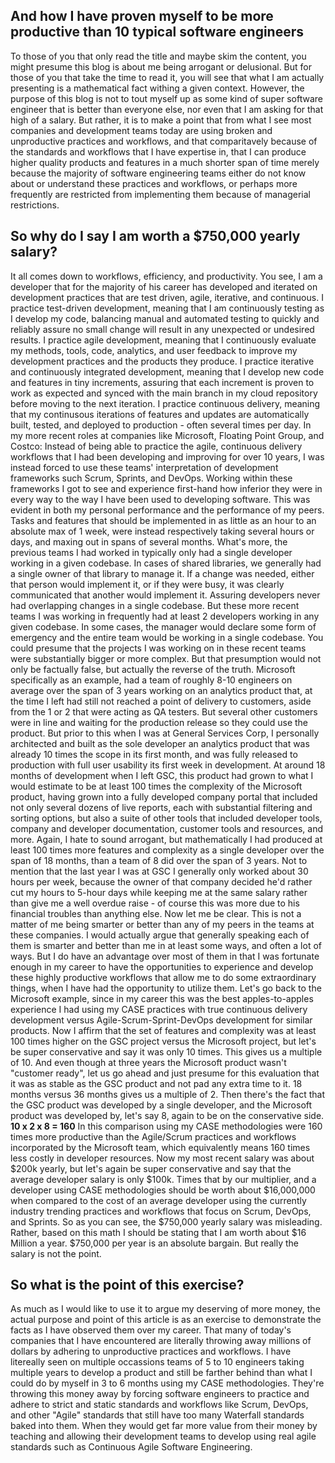 <webui-data data-page-title="Why as a Principal-Level Software Engineer I am worth a $750,000 yearly salary" data-page-subtitle=""></webui-data>
<webui-data data-page-next-page='{"name":"CASE Book","href":"/blogs/book_published_for_case_continuous_agile_software_engineering"}'></webui-data>

## And how I have proven myself to be more productive than 10 typical software engineers

<webui-sideimage src="https://cdn.myfi.ws/v/Vecteezy/trustworthy-and-honesty-to-believe-in-work-together.svg">
    To those of you that only read the title and maybe skim the content, you might presume this blog is about me being arrogant or delusional.
    But for those of you that take the time to read it, you will see that what I am actually presenting is a mathematical fact withing a given context.
    However, the purpose of this blog is not to tout myself up as some kind of super software engineer that is better than everyone else, nor even that I am asking for that high of a salary.
    But rather, it is to make a point that from what I see most companies and development teams today are using broken and unproductive practices and workflows, and that comparitavely because of the standards and workflows that I have expertise in, that I can produce higher quality products and features in a much shorter span of time merely because the majority of software engineering teams either do not know about or understand these practices and workflows, or perhaps more frequently are restricted from implementing them because of managerial restrictions.
</webui-sideimage>

## So why do I say I am worth a $750,000 yearly salary?

<webui-side-by-side elevation="10" class="mb-5">
    <webui-flex column align="center" justify="center" class="readable-content">
        <webui-paper>
            It all comes down to workflows, efficiency, and productivity.
            You see, I am a developer that for the majority of his career has developed and iterated on development practices that are test driven, agile, iterative, and continuous.
        </webui-paper>
    </webui-flex>
    <webui-flex column align="center" justify="center" class="readable-content">
        <webui-paper>
            I practice test-driven development, meaning that I am continuously testing as I develop my code, balancing manual and automated testing to quickly and reliably assure no small change will result in any unexpected or undesired results.
            I practice agile development, meaning that I continuously evaluate my methods, tools, code, analytics, and user feedback to improve my development practices and the products they produce.
            I practice iterative and continuously integrated development, meaning that I develop new code and features in tiny increments, assuring that each increment is proven to work as expected and synced with the main branch in my cloud repository before moving to the next iteration.
            I practice continuous delivery, meaning that my continusous iterations of features and updates are automatically built, tested, and deployed to production - often several times per day.
        </webui-paper>
    </webui-flex>
</webui-side-by-side>

<webui-side-by-side elevation="-10" class="mb-5">
    <webui-flex column align="center" justify="center" class="readable-content">
        <webui-paper>
            In my more recent roles at companies like Microsoft, Floating Point Group, and Costco: Instead of being able to practice the agile, continuous delivery workflows that I had been developing and improving for over 10 years, I was instead forced to use these teams' interpretation of development frameworks such Scrum, Sprints, and DevOps.
            Working within these frameworks I got to see and experience first-hand how inferior they were in every way to the way I have been used to developing software.
            This was evident in both my personal performance and the performance of my peers. Tasks and features that should be implemented in as little as an hour to an absolute max of 1 week, were instead respectively taking several hours or days, and maxing out in spans of several months.
        </webui-paper>
    </webui-flex>
    <webui-flex column align="center" justify="center" class="readable-content">
        <webui-paper>
            What's more, the previous teams I had worked in typically only had a single developer working in a given codebase. In cases of shared libraries, we generally had a single owner of that library to manage it. If a change was needed, either that person would implement it, or if they were busy, it was clearly communicated that another would implement it. Assuring developers never had overlapping changes in a single codebase.
            But these more recent teams I was working in frequently had at least 2 developers working in any given codebase. In some cases, the manager would declare some form of emergency and the entire team would be working in a single codebase.
        </webui-paper>
    </webui-flex>
</webui-side-by-side>

<webui-side-by-side elevation="10" class="mb-5">
    <webui-flex column align="center" justify="center" class="readable-content">
        <webui-paper>
            You could presume that the projects I was working on in these recent teams were substantially bigger or more complex. But that presumption would not only be factually false, but actually the reverse of the truth.
            Microsoft specifically as an example, had a team of roughly 8-10 engineers on average over the span of 3 years working on an analytics product that, at the time I left had still not reached a point of delivery to customers, aside from the 1 or 2 that were acting as QA testers. But several other customers were in line and waiting for the production release so they could use the product.
            But prior to this when I was at General Services Corp, I personally architected and built as the sole developer an analytics product that was already 10 times the scope in its first month, and was fully released to production with full user usability its first week in development. At around 18 months of development when I left GSC, this product had grown to what I would estimate to be at least 100 times the complexity of the Microsoft product, having grown into a fully developed company portal that included not only several dozens of live reports, each with substantial filtering and sorting options, but also a suite of other tools that included developer tools, company and developer documentation, customer tools and resources, and more.
        </webui-paper>
    </webui-flex>
    <webui-flex column align="center" justify="center" class="readable-content">
        <webui-paper>
            Again, I hate to sound arrogant, but mathematically I had produced at least 100 times more features and complexity as a single developer over the span of 18 months, than a team of 8 did over the span of 3 years. Not to mention that the last year I was at GSC I generally only worked about 30 hours per week, because the owner of that company decided he'd rather cut my hours to 5-hour days while keeping me at the same salary rather than give me a well overdue raise - of course this was more due to his financial troubles than anything else.
        </webui-paper>
    </webui-flex>
</webui-side-by-side>

<webui-side-by-side elevation="-10" class="mb-5">
    <webui-flex column align="center" justify="center" class="readable-content">
        <webui-paper>
            Now let me be clear. This is not a matter of me being smarter or better than any of my peers in the teams at these companies. I would actually argue that generally speaking each of them is smarter and better than me in at least some ways, and often a lot of ways.
        </webui-paper>
    </webui-flex>
    <webui-flex column align="center" justify="center" class="readable-content">
        <webui-paper>
            But I do have an advantage over most of them in that I was fortunate enough in my career to have the opportunities to experience and develop these highly productive workflows that allow me to do some extraordinary things, when I have had the opportunity to utilize them.
        </webui-paper>
    </webui-flex>
</webui-side-by-side>

<webui-side-by-side elevation="10" class="mb-5">
    <webui-flex column align="center" justify="center" class="readable-content">
        <webui-paper>
            Let's go back to the Microsoft example, since in my career this was the best apples-to-apples experience I had using my CASE practices with true continuous delivery development versus Agile-Scrum-Sprint-DevOps development for similar products.
            Now I affirm that the set of features and complexity was at least 100 times higher on the GSC project versus the Microsoft project, but let's be super conservative and say it was only 10 times. This gives us a multiple of 10.
            And even though at three years the Microsoft product wasn't "customer ready", let us go ahead and just presume for this evaluation that it was as stable as the GSC product and not pad any extra time to it. 18 months versus 36 months gives us a multiple of 2.
            Then there's the fact that the GSC product was developed by a single developer, and the Microsoft product was developed by, let's say 8, again to be on the conservative side.
        </webui-paper>
    </webui-flex>
    <webui-flex column align="center" justify="center" class="readable-content">
        <webui-paper class="mb-5 text-center"><strong class="mx-a">10 x 2 x 8 = 160</strong></webui-paper>
        <webui-paper>
            In this comparison using my CASE methodologies were 160 times more productive than the Agile/Scrum practices and workflows incorporated by the Microsoft team, which equivalently means 160 times less costly in developer resources.
            Now my most recent salary was about $200k yearly, but let's again be super conservative and say that the average developer salary is only $100k. Times that by our multiplier, and a developer using CASE methodologies should be worth about $16,000,000 when compared to the cost of an average developer using the currently industry trending practices and workflows that focus on Scrum, DevOps, and Sprints.
            So as you can see, the $750,000 yearly salary was misleading.
            Rather, based on this math I should be stating that I am worth about $16 Million a year. $750,000 per year is an absolute bargain. But really the salary is not the point.
        </webui-paper>
    </webui-flex>
</webui-side-by-side>

## So what is the point of this exercise?

<webui-side-by-side elevation="-10" class="mb-5">
    <webui-flex column align="center" justify="center" class="readable-content">
        <webui-paper>
            As much as I would like to use it to argue my deserving of more money, the actual purpose and point of this article is as an exercise to demonstrate the facts as I have observed them over my career. That many of today's companies that I have encountered are literally throwing away millions of dollars by adhering to unproductive practices and workflows.
            I have litereally seen on multiple occassions teams of 5 to 10 engineers taking multiple years to develop a product and still be farther behind than what I could do by myself in 3 to 6 months using my CASE methodologies.
        </webui-paper>
    </webui-flex>
    <webui-flex column align="center" justify="center" class="readable-content">
        <webui-paper>
            They're throwing this money away by forcing software engineers to practice and adhere to strict and static standards and workflows like Scrum, DevOps, and other "Agile" standards that still have too many Waterfall standards baked into them. When they would get far more value from their money by teaching and allowing their development teams to develop using real agile standards such as Continuous Agile Software Engineering.
        </webui-paper>
    </webui-flex>
</webui-side-by-side>
